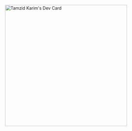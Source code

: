 <a href="https://app.daily.dev/tamzidkarim"><img src="https://api.daily.dev/devcards/4862a31a0b8c4884b7d0dc14634bc66e.png?r=5w7" width="400" alt="Tamzid Karim's Dev Card"/></a>

<!--
**tamzidkarim/tamzidkarim** is a ✨ _special_ ✨ repository because its `README.md` (this file) appears on your GitHub profile.

Here are some ideas to get you started:

- 🔭 I’m currently working on ...
- 🌱 I’m currently learning ...
- 👯 I’m looking to collaborate on ...
- 🤔 I’m looking for help with ...
- 💬 Ask me about ...
- 📫 How to reach me: ...
- 😄 Pronouns: ...
- ⚡ Fun fact: ...
-->
